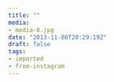 ```yaml
---
title: ""
media:
- media-0.jpg
date: "2013-11-08T20:29:19Z"
draft: false
tags:
- imported
- from-instagram
---
```


